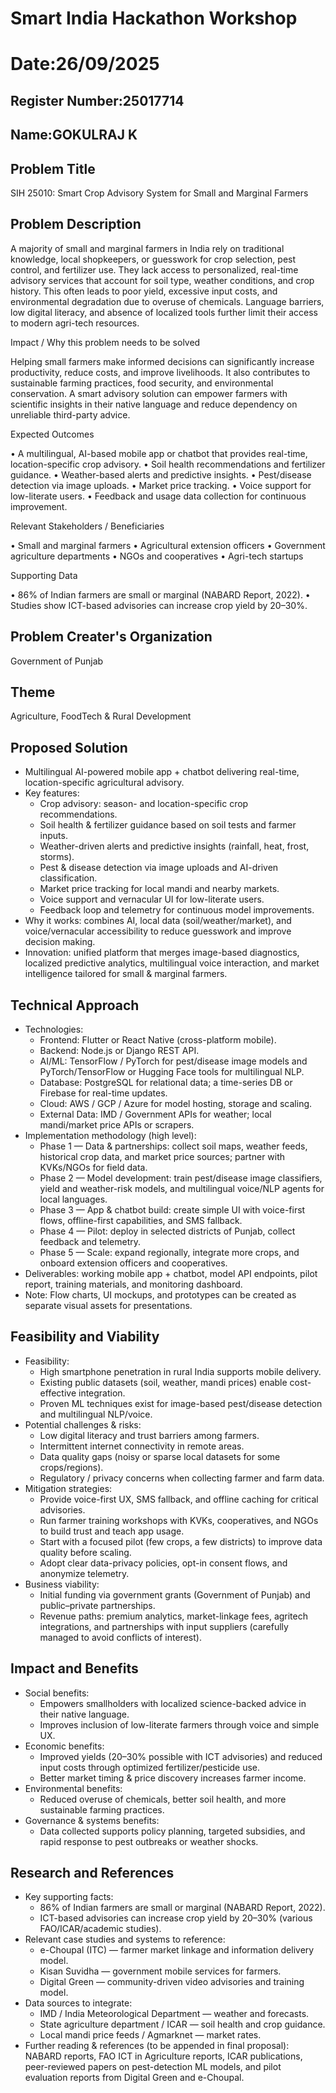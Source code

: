 # Smart India Hackathon Workshop
# Date:26/09/2025
## Register Number:25017714
## Name:GOKULRAJ K
## Problem Title
SIH 25010: Smart Crop Advisory System for Small and Marginal Farmers
## Problem Description
A majority of small and marginal farmers in India rely on traditional knowledge, local shopkeepers, or guesswork for crop selection, pest control, and fertilizer use. They lack access to personalized, real-time advisory services that account for soil type, weather conditions, and crop history. This often leads to poor yield, excessive input costs, and environmental degradation due to overuse of chemicals. Language barriers, low digital literacy, and absence of localized tools further limit their access to modern agri-tech resources.

Impact / Why this problem needs to be solved

Helping small farmers make informed decisions can significantly increase productivity, reduce costs, and improve livelihoods. It also contributes to sustainable farming practices, food security, and environmental conservation. A smart advisory solution can empower farmers with scientific insights in their native language and reduce dependency on unreliable third-party advice.

Expected Outcomes

• A multilingual, AI-based mobile app or chatbot that provides real-time, location-specific crop advisory.
• Soil health recommendations and fertilizer guidance.
• Weather-based alerts and predictive insights.
• Pest/disease detection via image uploads.
• Market price tracking.
• Voice support for low-literate users.
• Feedback and usage data collection for continuous improvement.

Relevant Stakeholders / Beneficiaries

• Small and marginal farmers
• Agricultural extension officers
• Government agriculture departments
• NGOs and cooperatives
• Agri-tech startups

Supporting Data

• 86% of Indian farmers are small or marginal (NABARD Report, 2022).
• Studies show ICT-based advisories can increase crop yield by 20–30%.

## Problem Creater's Organization
Government of Punjab

## Theme
Agriculture, FoodTech & Rural Development

<!-- Proposed Solution -->
## Proposed Solution

<ul>
  <li>Multilingual AI-powered mobile app + chatbot delivering real-time, location-specific agricultural advisory.</li>
  <li>Key features:
    <ul>
      <li>Crop advisory: season- and location-specific crop recommendations.</li>
      <li>Soil health & fertilizer guidance based on soil tests and farmer inputs.</li>
      <li>Weather-driven alerts and predictive insights (rainfall, heat, frost, storms).</li>
      <li>Pest & disease detection via image uploads and AI-driven classification.</li>
      <li>Market price tracking for local mandi and nearby markets.</li>
      <li>Voice support and vernacular UI for low-literate users.</li>
      <li>Feedback loop and telemetry for continuous model improvements.</li>
    </ul>
  </li>
  <li>Why it works: combines AI, local data (soil/weather/market), and voice/vernacular accessibility to reduce guesswork and improve decision making.</li>
  <li>Innovation: unified platform that merges image-based diagnostics, localized predictive analytics, multilingual voice interaction, and market intelligence tailored for small & marginal farmers.</li>
</ul>

<!-- Technical Approach -->
## Technical Approach

<ul>
  <li>Technologies:
    <ul>
      <li>Frontend: Flutter or React Native (cross-platform mobile).</li>
      <li>Backend: Node.js or Django REST API.</li>
      <li>AI/ML: TensorFlow / PyTorch for pest/disease image models and PyTorch/TensorFlow or Hugging Face tools for multilingual NLP.</li>
      <li>Database: PostgreSQL for relational data; a time-series DB or Firebase for real-time updates.</li>
      <li>Cloud: AWS / GCP / Azure for model hosting, storage and scaling.</li>
      <li>External Data: IMD / Government APIs for weather; local mandi/market price APIs or scrapers.</li>
    </ul>
  </li>
  <li>Implementation methodology (high level):
    <ul>
      <li>Phase 1 — Data & partnerships: collect soil maps, weather feeds, historical crop data, and market price sources; partner with KVKs/NGOs for field data.</li>
      <li>Phase 2 — Model development: train pest/disease image classifiers, yield and weather-risk models, and multilingual voice/NLP agents for local languages.</li>
      <li>Phase 3 — App & chatbot build: create simple UI with voice-first flows, offline-first capabilities, and SMS fallback.</li>
      <li>Phase 4 — Pilot: deploy in selected districts of Punjab, collect feedback and telemetry.</li>
      <li>Phase 5 — Scale: expand regionally, integrate more crops, and onboard extension officers and cooperatives.</li>
    </ul>
  </li>
  <li>Deliverables: working mobile app + chatbot, model API endpoints, pilot report, training materials, and monitoring dashboard.</li>
  <li>Note: Flow charts, UI mockups, and prototypes can be created as separate visual assets for presentations.</li>
</ul>

<!-- Feasibility and Viability -->
## Feasibility and Viability

<ul>
  <li>Feasibility:
    <ul>
      <li>High smartphone penetration in rural India supports mobile delivery.</li>
      <li>Existing public datasets (soil, weather, mandi prices) enable cost-effective integration.</li>
      <li>Proven ML techniques exist for image-based pest/disease detection and multilingual NLP/voice.</li>
    </ul>
  </li>
  <li>Potential challenges & risks:
    <ul>
      <li>Low digital literacy and trust barriers among farmers.</li>
      <li>Intermittent internet connectivity in remote areas.</li>
      <li>Data quality gaps (noisy or sparse local datasets for some crops/regions).</li>
      <li>Regulatory / privacy concerns when collecting farmer and farm data.</li>
    </ul>
  </li>
  <li>Mitigation strategies:
    <ul>
      <li>Provide voice-first UX, SMS fallback, and offline caching for critical advisories.</li>
      <li>Run farmer training workshops with KVKs, cooperatives, and NGOs to build trust and teach app usage.</li>
      <li>Start with a focused pilot (few crops, a few districts) to improve data quality before scaling.</li>
      <li>Adopt clear data-privacy policies, opt-in consent flows, and anonymize telemetry.</li>
    </ul>
  </li>
  <li>Business viability:
    <ul>
      <li>Initial funding via government grants (Government of Punjab) and public–private partnerships.</li>
      <li>Revenue paths: premium analytics, market-linkage fees, agritech integrations, and partnerships with input suppliers (carefully managed to avoid conflicts of interest).</li>
    </ul>
  </li>
</ul>

<!-- Impact and Benefits -->
## Impact and Benefits

<ul>
  <li>Social benefits:
    <ul>
      <li>Empowers smallholders with localized science-backed advice in their native language.</li>
      <li>Improves inclusion of low-literate farmers through voice and simple UX.</li>
    </ul>
  </li>
  <li>Economic benefits:
    <ul>
      <li>Improved yields (20–30% possible with ICT advisories) and reduced input costs through optimized fertilizer/pesticide use.</li>
      <li>Better market timing & price discovery increases farmer income.</li>
    </ul>
  </li>
  <li>Environmental benefits:
    <ul>
      <li>Reduced overuse of chemicals, better soil health, and more sustainable farming practices.</li>
    </ul>
  </li>
  <li>Governance & systems benefits:
    <ul>
      <li>Data collected supports policy planning, targeted subsidies, and rapid response to pest outbreaks or weather shocks.</li>
    </ul>
  </li>
</ul>

<!-- Research and References -->
## Research and References

<ul>
  <li>Key supporting facts:
    <ul>
      <li>86% of Indian farmers are small or marginal (NABARD Report, 2022).</li>
      <li>ICT-based advisories can increase crop yield by 20–30% (various FAO/ICAR/academic studies).</li>
    </ul>
  </li>
  <li>Relevant case studies and systems to reference:
    <ul>
      <li>e-Choupal (ITC) — farmer market linkage and information delivery model.</li>
      <li>Kisan Suvidha — government mobile services for farmers.</li>
      <li>Digital Green — community-driven video advisories and training model.</li>
    </ul>
  </li>
  <li>Data sources to integrate:
    <ul>
      <li>IMD / India Meteorological Department — weather and forecasts.</li>
      <li>State agriculture department / ICAR — soil health and crop guidance.</li>
      <li>Local mandi price feeds / Agmarknet — market rates.</li>
    </ul>
  </li>
  <li>Further reading & references (to be appended in final proposal): NABARD reports, FAO ICT in Agriculture reports, ICAR publications, peer-reviewed papers on pest-detection ML models, and pilot evaluation reports from Digital Green and e-Choupal.</li>
</ul>

